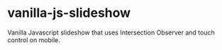# vanilla-js-slideshow

Vanilla Javascript slideshow that uses Intersection Observer and touch control on mobile.